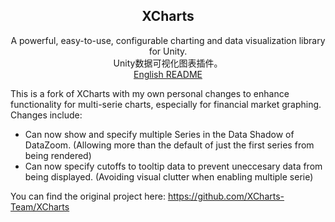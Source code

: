 
<h2 align="center">XCharts</h2>
<p align="center">
A powerful, easy-to-use, configurable charting and data visualization library for Unity.<br/>Unity数据可视化图表插件。<br/>
<a href="README-en.md">English README</a>

This is a fork of XCharts with my own personal changes to enhance functionality for multi-serie charts, especially for financial market graphing.
Changes include:
- Can now show and specify multiple Series in the Data Shadow of DataZoom. (Allowing more than the default of just the first series from being rendered)
- Can now specify cutoffs to tooltip data to prevent uneccesary data from being displayed. (Avoiding visual clutter when enabling multiple serie)

You can find the original project here:
https://github.com/XCharts-Team/XCharts

